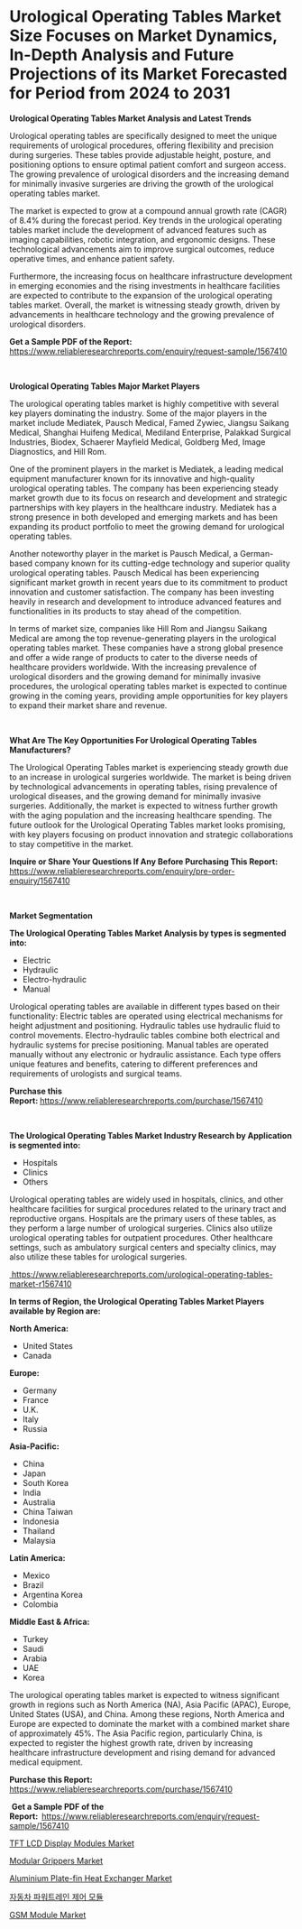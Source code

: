 <p><h1>Urological Operating Tables Market Size Focuses on Market Dynamics, In-Depth Analysis and Future Projections of its Market Forecasted for Period from 2024 to 2031</h1></p><p><strong>Urological Operating Tables Market Analysis and Latest Trends</strong></p>
<p><p>Urological operating tables are specifically designed to meet the unique requirements of urological procedures, offering flexibility and precision during surgeries. These tables provide adjustable height, posture, and positioning options to ensure optimal patient comfort and surgeon access. The growing prevalence of urological disorders and the increasing demand for minimally invasive surgeries are driving the growth of the urological operating tables market.</p><p>The market is expected to grow at a compound annual growth rate (CAGR) of 8.4% during the forecast period. Key trends in the urological operating tables market include the development of advanced features such as imaging capabilities, robotic integration, and ergonomic designs. These technological advancements aim to improve surgical outcomes, reduce operative times, and enhance patient safety.</p><p>Furthermore, the increasing focus on healthcare infrastructure development in emerging economies and the rising investments in healthcare facilities are expected to contribute to the expansion of the urological operating tables market. Overall, the market is witnessing steady growth, driven by advancements in healthcare technology and the growing prevalence of urological disorders.</p></p>
<p><strong>Get a Sample PDF of the Report:&nbsp;</strong> <a href="https://www.reliableresearchreports.com/enquiry/request-sample/1567410">https://www.reliableresearchreports.com/enquiry/request-sample/1567410</a></p>
<p>&nbsp;</p>
<p><strong>Urological Operating Tables Major Market Players</strong></p>
<p><p>The urological operating tables market is highly competitive with several key players dominating the industry. Some of the major players in the market include Mediatek, Pausch Medical, Famed Zywiec, Jiangsu Saikang Medical, Shanghai Huifeng Medical, Mediland Enterprise, Palakkad Surgical Industries, Biodex, Schaerer Mayfield Medical, Goldberg Med, Image Diagnostics, and Hill Rom.</p><p>One of the prominent players in the market is Mediatek, a leading medical equipment manufacturer known for its innovative and high-quality urological operating tables. The company has been experiencing steady market growth due to its focus on research and development and strategic partnerships with key players in the healthcare industry. Mediatek has a strong presence in both developed and emerging markets and has been expanding its product portfolio to meet the growing demand for urological operating tables.</p><p>Another noteworthy player in the market is Pausch Medical, a German-based company known for its cutting-edge technology and superior quality urological operating tables. Pausch Medical has been experiencing significant market growth in recent years due to its commitment to product innovation and customer satisfaction. The company has been investing heavily in research and development to introduce advanced features and functionalities in its products to stay ahead of the competition.</p><p>In terms of market size, companies like Hill Rom and Jiangsu Saikang Medical are among the top revenue-generating players in the urological operating tables market. These companies have a strong global presence and offer a wide range of products to cater to the diverse needs of healthcare providers worldwide. With the increasing prevalence of urological disorders and the growing demand for minimally invasive procedures, the urological operating tables market is expected to continue growing in the coming years, providing ample opportunities for key players to expand their market share and revenue.</p></p>
<p>&nbsp;</p>
<p><strong>What Are The Key Opportunities For Urological Operating Tables Manufacturers?</strong></p>
<p><p>The Urological Operating Tables market is experiencing steady growth due to an increase in urological surgeries worldwide. The market is being driven by technological advancements in operating tables, rising prevalence of urological diseases, and the growing demand for minimally invasive surgeries. Additionally, the market is expected to witness further growth with the aging population and the increasing healthcare spending. The future outlook for the Urological Operating Tables market looks promising, with key players focusing on product innovation and strategic collaborations to stay competitive in the market.</p></p>
<p><strong>Inquire or Share Your Questions If Any Before Purchasing This Report:</strong> <a href="https://www.reliableresearchreports.com/enquiry/pre-order-enquiry/1567410">https://www.reliableresearchreports.com/enquiry/pre-order-enquiry/1567410</a></p>
<p>&nbsp;</p>
<p><strong>Market Segmentation</strong></p>
<p><strong>The Urological Operating Tables Market Analysis by types is segmented into:</strong></p>
<p><ul><li>Electric</li><li>Hydraulic</li><li>Electro-hydraulic</li><li>Manual</li></ul></p>
<p><p>Urological operating tables are available in different types based on their functionality: Electric tables are operated using electrical mechanisms for height adjustment and positioning. Hydraulic tables use hydraulic fluid to control movements. Electro-hydraulic tables combine both electrical and hydraulic systems for precise positioning. Manual tables are operated manually without any electronic or hydraulic assistance. Each type offers unique features and benefits, catering to different preferences and requirements of urologists and surgical teams.</p></p>
<p><strong>Purchase this Report:&nbsp;</strong><a href="https://www.reliableresearchreports.com/purchase/1567410">https://www.reliableresearchreports.com/purchase/1567410</a></p>
<p>&nbsp;</p>
<p><strong>The Urological Operating Tables Market Industry Research by Application is segmented into:</strong></p>
<p><ul><li>Hospitals</li><li>Clinics</li><li>Others</li></ul></p>
<p><p>Urological operating tables are widely used in hospitals, clinics, and other healthcare facilities for surgical procedures related to the urinary tract and reproductive organs. Hospitals are the primary users of these tables, as they perform a large number of urological surgeries. Clinics also utilize urological operating tables for outpatient procedures. Other healthcare settings, such as ambulatory surgical centers and specialty clinics, may also utilize these tables for urological surgeries.</p></p>
<p><a href="https://www.reliableresearchreports.com/urological-operating-tables-market-r1567410">&nbsp;https://www.reliableresearchreports.com/urological-operating-tables-market-r1567410</a></p>
<p><strong>In terms of Region, the Urological Operating Tables Market Players available by Region are:</strong></p>
<p>
    <p> <strong> North America: </strong>
        <ul>
            <li>United States</li>
            <li>Canada</li>
        </ul>
        </p> 
    <p> <strong> Europe: </strong>
        <ul>
            <li>Germany</li>
            <li>France</li>
            <li>U.K.</li>
            <li>Italy</li>
            <li>Russia</li>
        </ul>
        </p> 
    <p> <strong> Asia-Pacific: </strong>
        <ul>
            <li>China</li>
            <li>Japan</li>
            <li>South Korea</li>
            <li>India</li>
            <li>Australia</li>
            <li>China Taiwan</li>
            <li>Indonesia</li>
            <li>Thailand</li>
            <li>Malaysia</li>
        </ul>
        </p> 
    <p> <strong> Latin America: </strong>
        <ul>
            <li>Mexico</li>
            <li>Brazil</li>
            <li>Argentina Korea</li>
            <li>Colombia</li>
        </ul>
        </p> 
    <p> <strong> Middle East & Africa: </strong>
        <ul>
            <li>Turkey</li>
            <li>Saudi</li>
            <li>Arabia</li>
            <li>UAE</li>
            <li>Korea</li>
        </ul>
    </p>
    </p>
<p><p>The urological operating tables market is expected to witness significant growth in regions such as North America (NA), Asia Pacific (APAC), Europe, United States (USA), and China. Among these regions, North America and Europe are expected to dominate the market with a combined market share of approximately 45%. The Asia Pacific region, particularly China, is expected to register the highest growth rate, driven by increasing healthcare infrastructure development and rising demand for advanced medical equipment.</p></p>
<p><strong>Purchase this Report: </strong><a href="https://www.reliableresearchreports.com/purchase/1567410">https://www.reliableresearchreports.com/purchase/1567410</a></p>
<p>&nbsp;<strong>Get a Sample PDF of the Report:&nbsp;&nbsp;</strong><a href="https://www.reliableresearchreports.com/enquiry/request-sample/1567410">https://www.reliableresearchreports.com/enquiry/request-sample/1567410</a></p>
<p><strong></strong></p>
<p><p><a href="https://issuu.com/reportprime-2/docs/tft-lcd-display-modules-market-size-2030.pptx">TFT LCD Display Modules Market</a></p><p><a href="https://github.com/singletonthaxterkelliehr2df/Market-Research-Report-List-2/blob/main/modular-grippers-market.md">Modular Grippers Market</a></p><p><a href="https://github.com/kufem1/Market-Research-Report-List-2/blob/main/aluminium-plate-fin-heat-exchanger-market.md">Aluminium Plate-fin Heat Exchanger Market</a></p><p><a href="https://github.com/vdhdwjyp90142/Market-Research-Report-List-2/blob/main/408713084828.md">자동차 파워트레인 제어 모듈</a></p><p><a href="https://issuu.com/reportprime-2/docs/gsm-module-market-size-2030.pptx">GSM Module Market</a></p></p>